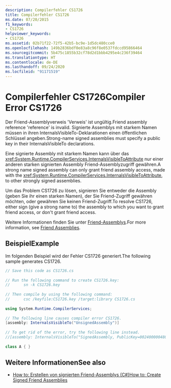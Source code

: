 ```yaml
---
description: Compilerfehler CS1726
title: Compilerfehler CS1726
ms.date: 07/20/2015
f1_keywords:
- CS1726
helpviewer_keywords:
- CS1726
ms.assetid: 02b71f22-72f5-42b5-bc9e-1d5dc480cce0
ms.openlocfilehash: 149b2836bdf0e83a8c96f8e0537fdccd95866464
ms.sourcegitcommit: 5b475c1855b32cf78d2d1bbb4295e4c236f39464
ms.translationtype: HT
ms.contentlocale: de-DE
ms.lasthandoff: 09/24/2020
ms.locfileid: "91171519"
---
```

# <a name="compiler-error-cs1726"></a><span data-ttu-id="4f418-103">Compilerfehler CS1726</span><span class="sxs-lookup"><span data-stu-id="4f418-103">Compiler Error CS1726</span></span>

<span data-ttu-id="4f418-104">Der Friend-Assemblyverweis 'Verweis' ist ungültig.</span><span class="sxs-lookup"><span data-stu-id="4f418-104">Friend assembly reference 'reference' is invalid.</span></span> <span data-ttu-id="4f418-105">Signierte Assemblys mit starkem Namen müssen in ihren InternalsVisibleTo-Deklarationen einen öffentlichen Schlüssel angeben.</span><span class="sxs-lookup"><span data-stu-id="4f418-105">Strong-name signed assemblies must specify a public key in their InternalsVisibleTo declarations.</span></span>  
  
 <span data-ttu-id="4f418-106">Eine signierte Assembly mit starkem Namen kann über das <xref:System.Runtime.CompilerServices.InternalsVisibleToAttribute> nur einer anderen starken signierten Assembly Friend-Assemblyzugriff gewähren.</span><span class="sxs-lookup"><span data-stu-id="4f418-106">A strong name signed assembly can only grant friend assembly access, made with the <xref:System.Runtime.CompilerServices.InternalsVisibleToAttribute>, to other strongly signed assemblies.</span></span>  
  
 <span data-ttu-id="4f418-107">Um das Problem CS1726 zu lösen, signieren Sie entweder die Assembly (geben Sie ihr einen starken Namen), der Sie Friend-Zugriff gewähren möchten, oder gewähren Sie keinen Friend-Zugriff.</span><span class="sxs-lookup"><span data-stu-id="4f418-107">To resolve CS1726, either sign (give a strong name to) the assembly to which you want to grant friend access, or don't grant friend access.</span></span>  
  
 <span data-ttu-id="4f418-108">Weitere Informationen finden Sie unter [Friend-Assemblys](../../../standard/assembly/friend.md).</span><span class="sxs-lookup"><span data-stu-id="4f418-108">For more information, see [Friend Assemblies](../../../standard/assembly/friend.md).</span></span>  
  
## <a name="example"></a><span data-ttu-id="4f418-109">Beispiel</span><span class="sxs-lookup"><span data-stu-id="4f418-109">Example</span></span>  

 <span data-ttu-id="4f418-110">Im folgenden Beispiel wird der Fehler CS1726 generiert.</span><span class="sxs-lookup"><span data-stu-id="4f418-110">The following sample generates CS1726.</span></span>  
  
```csharp  
// Save this code as CS1726.cs  
  
// Run the following command to create CS1726.key:  
//      sn -k CS1726.key  
  
// Then compile by using the following command:
//      csc /keyfile:CS1726.key /target:library CS1726.cs  
  
using System.Runtime.CompilerServices;  
  
// The following line causes compiler error CS1726.  
[assembly: InternalsVisibleTo("UnsignedAssembly")]
  
// To get rid of the error, try the following line instead.  
//[assembly: InternalsVisibleTo("SignedAssembly, PublicKey=0024000004800000940000000602000000240000525341310004000001000100031d7b6f3abc16c7de526fd67ec2926fe68ed2f9901afbc5f1b6b428bf6cd9086021a0b38b76bc340dc6ab27b65e4a593fa0e60689ac98dd71a12248ca025751d135df7b98c5f9d09172f7b62dabdd302b2a1ae688731ff3fc7a6ab9e8cf39fb73c60667e1b071ef7da5838dc009ae0119a9cbff2c581fc0f2d966b77114b2c4")]  
  
class A { }  
```  
  
## <a name="see-also"></a><span data-ttu-id="4f418-111">Weitere Informationen</span><span class="sxs-lookup"><span data-stu-id="4f418-111">See also</span></span>

- [<span data-ttu-id="4f418-112">How to: Erstellen von signierten Friend-Assemblys (C#)</span><span class="sxs-lookup"><span data-stu-id="4f418-112">How to: Create Signed Friend Assemblies</span></span>](../../../standard/assembly/create-signed-friend.md)
